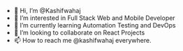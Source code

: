 - 👋 Hi, I’m @Kashifwahaj
- 👀 I’m interested in Full Stack Web and Mobile Developer
- 🌱 I’m currently learning Automation Testing and DevOps
- 💞️ I’m looking to collaborate on React Projects
- 📫 How to reach me @kashifwahaj everywhere.

<!---
Kashifwahaj/Kashifwahaj is a ✨ special ✨ repository because its `README.md` (this file) appears on your GitHub profile.
You can click the Preview link to take a look at your changes.
--->

